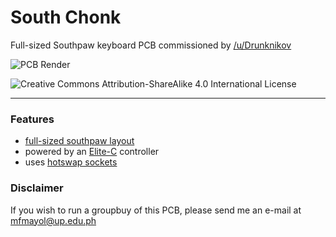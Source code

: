 # South Chonk
Full-sized Southpaw keyboard PCB commissioned by [/u/Drunknikov](https://www.reddit.com/user/drunknikov)

![PCB Render](https://i.imgur.com/I7jTiPi.png)

![Creative Commons Attribution-ShareAlike 4.0 International License](https://i.creativecommons.org/l/by-sa/4.0/88x31.png)

---

### Features

 - [full-sized southpaw layout](http://www.keyboard-layout-editor.com/#/gists/8d8c74d5d65b746d535dbf3a418dee56)  
 - powered by an [Elite-C](https://keeb.io/products/elite-c-usb-c-pro-micro-replacement-arduino-compatible-atmega32u4) controller  
 - uses [hotswap sockets](https://kbdfans.cn/products/mechanical-keyboard-switches-kailh-pcb-socket)

### Disclaimer

If you wish to run a groupbuy of this PCB, please send me an e-mail at mfmayol@up.edu.ph
